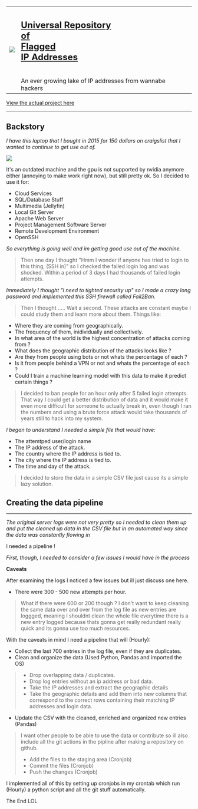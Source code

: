 
<table rules=none>
 <tr>
<td> <img src="https://i.imgur.com/h3VBZMf.png"></td>
<td> <h2><a href="https://joshjetson.github.io">Universal Repository<br>of<br>Flagged<br>IP Addresses</a></h2><br>An ever growing lake of IP addresses from wannabe hackers</td>
</tr>
</table>


[View the actual project here](https://github.com/joshjetson/URFA)

------------------------------

## Backstory

*I have this laptop that I bought in 2015 for 150 dollars on craigslist that I wanted to continue to get use out of.*

<img src="https://imgur.com/gZddJpB.png">

It's an outdated machine and the gpu is not supported by nvidia anymore either (annoying to make work right now), but still pretty ok. So I decided to use it for:

- Cloud Services
- SQL/Database Stuff
- Multimedia (Jellyfin)
- Local Git Server
- Apache Web Server
- Project Management Software Server
- Remote Development Environment
- OpenSSH

*So everything is going well and im getting good use out of the machine.*
> Then one day I thought "Hmm I wonder if anyone has tried to login to this thing, (SSH in)" so I checked the failed login log and was shocked. Within a period of 3 days I had thousands of failed login attempts.


*Immediately I thought "I need to tighted security up" so I made a crazy long password and implemented this SSH firewall called Fail2Ban.*
> Then I thought .....
> Wait a second. These attacks are constant maybe I could study them and learn more about them. Things like:


- Where they are coming from geographically.
- The frequency of them, inidividually and collectively.
- In what area of the world is the highest concentration of attacks coming from ?
- What does the geographic distribution of the attacks looks like ?
- Are they from people using bots or not whats the percentage of each ?
- Is it from people behind a VPN or not and whats the percentage of each ?
- Could I train a machine learning model with this data to make it predict certain things ?

> I decided to ban people for an hour only after 5 failed login attempts. 
> That way I could get a better distribution of data and it would make it even more difficult for someone to actually break in, even though I ran the numbers and using a brute force attack would take thousands of years still to hack into my system.


*I began to understand I needed a simple file that would have:*

- The attemtped user/login name
- The IP address of the attack.
- The country where the IP address is tied to.
- The city where the IP address is tied to.
- The time and day of the attack.

> I decided to store the data in a simple CSV file just cause its a simple lazy solution.

## Creating the data pipeline

---------------------------------------

*The original server logs were not very pretty so I needed to clean them up and put the cleaned up data in the CSV file but in an automated way since the data was constantly flowing in*

I needed a pipeline !

*First, though, I needed to consider a few issues I would have in the process*

**Caveats**

After examining the logs I noticed a few issues but ill just discuss one here.

- There were 300 - 500 new attempts per hour.
> What if there were 600 or 200 though ?
> I don't want to keep cleaning the same data over and over from the log file as new entries are loggged, meaning I shouldnt clean the whole file everytime there is a new entry logged because thats gonna get really redundant really quick and its gonna use too much resources.


With the caveats in mind I need a pipeline that will (Hourly):

- Collect the last 700 entries in the log file, even if they are duplicates.
- Clean and organize the data (Used Python, Pandas and imported the OS)
> - Drop overlapping data / duplicates.
> - Drop log entries without an ip address or bad data.
> - Take the IP addresses and extract the geographic details
> - Take the geographic details and add them into new columns that correspond to the correct rows containing their matching IP addresses and login data.
- Update the CSV with the cleaned, enriched and organized new entries (Pandas)
> I want other people to be able to use the data or contribute so ill also include all the git actions in the pipline after making a repository on github.
> - Add the files to the staging area (Cronjob)
> - Commit the files (Cronjob)
> - Push the changes (Cronjob)



I implemented all of this by setting up cronjobs in my crontab which run (Hourly) a python script and all the git stuff automatically.

The End LOL

